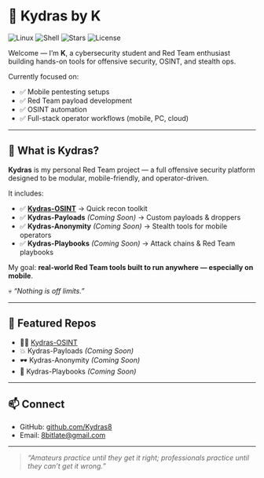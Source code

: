 
# 🐉 Kydras by K

![Linux](https://img.shields.io/badge/platform-Linux-blue)
![Shell](https://img.shields.io/badge/language-Bash-green)
![Stars](https://img.shields.io/github/stars/Kydras8/Kydras-OSINT.svg)
![License](https://img.shields.io/badge/license-MIT-purple)

Welcome — I’m **K**, a cybersecurity student and Red Team enthusiast building hands-on tools for offensive security, OSINT, and stealth ops.

Currently focused on:
- ✅ Mobile pentesting setups
- ✅ Red Team payload development
- ✅ OSINT automation
- ✅ Full-stack operator workflows (mobile, PC, cloud)

---

## 🐉 What is Kydras?

**Kydras** is my personal Red Team project — a full offensive security platform designed to be modular, mobile-friendly, and operator-driven.

It includes:
- ✅ **[Kydras-OSINT](https://github.com/Kydras8/Kydras-OSINT)** → Quick recon toolkit
- ✅ **Kydras-Payloads** *(Coming Soon)* → Custom payloads & droppers
- ✅ **Kydras-Anonymity** *(Coming Soon)* → Stealth tools for mobile operators
- ✅ **Kydras-Playbooks** *(Coming Soon)* → Attack chains & Red Team playbooks

My goal: **real-world Red Team tools built to run anywhere — especially on mobile**.

💀 *“Nothing is off limits.”*

---

## 🐾 Featured Repos

- 🕵️‍♂️ [Kydras-OSINT](https://github.com/Kydras8/Kydras-OSINT)
- 💥 Kydras-Payloads *(Coming Soon)*
- 🕶️ Kydras-Anonymity *(Coming Soon)*
- 📁 Kydras-Playbooks *(Coming Soon)*

---

## 📫 Connect
- GitHub: [github.com/Kydras8](https://github.com/Kydras8)
- Email: [8bitlate@gmail.com](mailto:8bitlate@gmail.com)

---

> *“Amateurs practice until they get it right; professionals practice until they can’t get it wrong.”*
